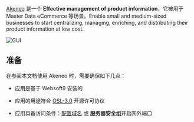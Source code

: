 [Akeneo](https://www.akeneo.com/) 是一个 **Effective management of product information**，它被用于 Master Data eCommerce  等场景。Enable small and medium-sized businesses to start centralizing, managing, enriching, and distributing their product information at low cost.


![GUI](https://libs.websoft9.com/Websoft9/DocsPicture/zh/akeneo/akeneo-main-websoft9.png)


## 准备

在参阅本文档使用 Akeneo 时，需要确保如下几点：

- 应用是基于 Websoft9 安装的

- 应用的用途符合 [OSL-3.0](https://opensource.org/licenses/OSL-3.0) 开源许可协议

- 应用具备访问条件：[配置域名](./guide/appsetdomain) 或 **服务器安全组**开启网外端口